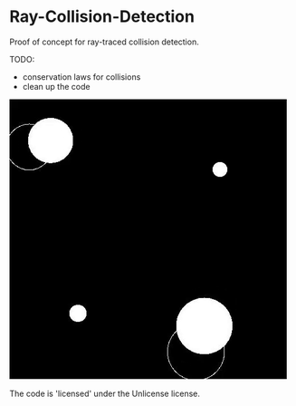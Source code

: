 # Ray-Collision-Detection
Proof of concept for ray-traced collision detection.

TODO:
- conservation laws for collisions
- clean up the code

![Preview](preview.gif)


The code is 'licensed' under the Unlicense license.

